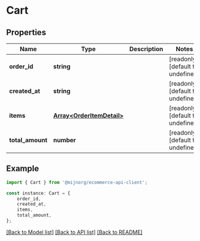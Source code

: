 # Cart


## Properties

Name | Type | Description | Notes
------------ | ------------- | ------------- | -------------
**order_id** | **string** |  | [readonly] [default to undefined]
**created_at** | **string** |  | [readonly] [default to undefined]
**items** | [**Array&lt;OrderItemDetail&gt;**](OrderItemDetail.md) |  | [readonly] [default to undefined]
**total_amount** | **number** |  | [readonly] [default to undefined]

## Example

```typescript
import { Cart } from '@mijnorg/ecommerce-api-client';

const instance: Cart = {
    order_id,
    created_at,
    items,
    total_amount,
};
```

[[Back to Model list]](../README.md#documentation-for-models) [[Back to API list]](../README.md#documentation-for-api-endpoints) [[Back to README]](../README.md)

